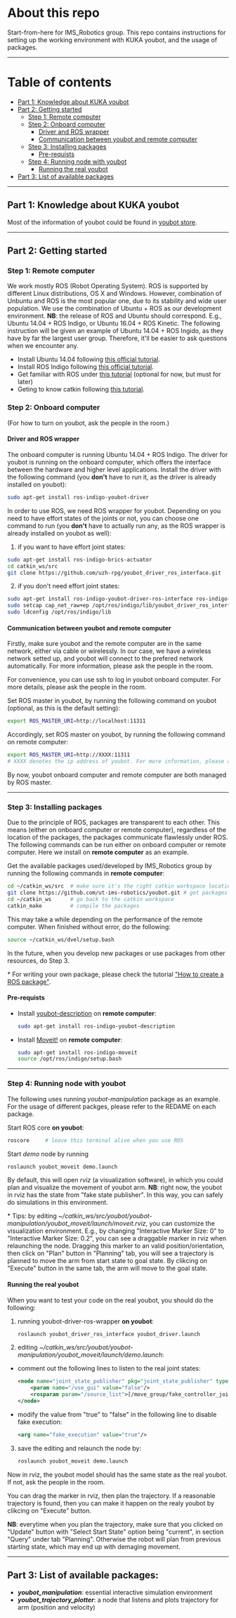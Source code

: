 # About this repo
Start-from-here for IMS_Robotics group. This repo contains instructions for setting up the working environment with KUKA youbot, and the usage of packages.

---
# Table of contents


- [Part 1: Knowledge about KUKA youbot](#part-1-knowledge-about-kuka-youbot)
- [Part 2: Getting started](#part-2-getting-started)
    + [Step  1: Remote computer](#step-1-remote-computer)
    + [Step 2: Onboard computer](#step-2-onboard-computer)
      - [Driver and ROS wrapper](#driver-and-ros-wrapper)
      - [Communication between youbot and remote computer](#communication-between-youbot-and-remote-computer)
    + [Step 3: Installing packages](#step-3-installing-packages)
      - [Pre-requists](#pre-requists)
    + [Step 4: Running node with youbot](#step-4-running-node-with-youbot)
      - [Running the real youbot](#running-the-real-youbot)
- [Part 3: List of available packages](#part-3-list-of-available-packages)


---
## Part 1: Knowledge about KUKA youbot
Most of the information of youbot could be found in [youbot store](http://www.youbot-store.com/wiki/index.php/Main_Page).

---
## Part 2: Getting started


### Step 1: Remote computer

We work mostly ROS (Robot Operating System). ROS is supported by different Linux distributions, OS X and Windows. However, combination of Unbuntu and ROS is the most popular one, due to its stability and wide user population. We use the combination of Ubuntu + ROS as our development environment.
**NB**: the release of ROS and Ubuntu should correspond. E.g., Ubuntu 14.04 + ROS Indigo, or Ubuntu 16.04 + ROS Kinetic. The following instruction will be given an example of Ubuntu 14.04 + ROS Ingido, as they have by far the largest user group. Therefore, it'll be easier to ask questions when we encounter any.

- Install Ubuntu 14.04 following [this official tutorial](http://howtoubuntu.org/how-to-install-ubuntu-14-04-trusty-tahr).
- Install ROS Indigo following [this official tutorial](http://wiki.ros.org/indigo/Installation/Ubuntu). 
- Get familiar with ROS under [this tutorial](http://wiki.ros.org/ROS/Tutorials) (optional for now, but must for later)
- Geting to know catkin following [this tutorial](http://wiki.ros.org/catkin/Tutorials).


### Step 2: Onboard computer
(For how to turn on youbot, ask the people in the room.)

#### Driver and ROS wrapper

The onboard computer is running Ubuntu 14.04 + ROS Indigo. The driver for youbot is running on the onboard computer, which offers the interface between the hardware and higher level applications. Install the driver with the following command (you **don't** have to run it, as the driver is already installed on youbot):
```bash
sudo apt-get install ros-indigo-youbot-driver
```
In order to use ROS, we need ROS wrapper for youbot. Depending on you need to have effort states of the joints or not, you can choose one command to run (you **don't** have to actually run any, as the ROS wrapper is already installed on youbot as well):

1) if you want to have effort joint states: 
```bash
sudo apt-get install ros-indigo-brics-actuator 
cd catkin_ws/src 
git clone https://github.com/uzh-rpg/youbot_driver_ros_interface.git 
```

2) if you don't need effort joint states:
```bash
sudo apt-get install ros-indigo-youbot-driver-ros-interface ros-indigo-youbot-description 
sudo setcap cap_net_raw+ep /opt/ros/indigo/lib/youbot_driver_ros_interface/youbot_driver_ros_interface 
sudo ldconfig /opt/ros/indigo/lib 
 ```

#### Communication between youbot and remote computer

Firstly, make sure youbot and the remote computer are in the same network, either via cable or wirelessly. In our case, we have a wireless network setted up,  and youbot will connect to the prefered network automatically. For more information, please ask the people in the room.
 
For convenience, you can use ssh to log in youbot onboard computer. For more details, please ask the people in the room.
 
Set ROS master in youbot, by running the following command on youbot (optional, as this is the default setting):
```bash
export ROS_MASTER_URI=http://localhost:11311
```

Accordingly, set ROS master on youbot, by running the following command on remote computer:
```bash
export ROS_MASTER_URI=http://XXXX:11311 
# XXXX denotes the ip address of youbot. For more information, please ask people in the room.
```

By now, youbot onboard computer and remote computer are both managed by ROS master. 
 
 ---

### Step 3: Installing packages

Due to the principle of ROS, packages are transparent to each other. This means (either on onboard computer or remote computer), regardless of the location of the packages, the packages communicate flawlessly under ROS. 
The following commands can be run either on onboard computer or remote computer. Here we install on **remote computer** as an example. 

Get the available packages used/developed by IMS_Robotics group by running the following commands in **remote computer**:
```bash
cd ~/catkin_ws/src  # make sure it's the right catkin workspace location 
git clone https://github.com/ut-ims-robotics/youbot.git # get packages source code. 
cd ~/catkin_ws      # go back to the catkin workspace 
catkin_make         # compile the packages 
```
This may take a while depending on the performance of the remote computer. When finished without error, do the following:

```bash
source ~/catkin_ws/dvel/setup.bash 
```
In the future, when you develop new packages or use packages from other resources, do Step 3. 

\* For writing your own package, please check the tutorial ["How to create a ROS package"](http://wiki.ros.org/catkin/Tutorials/CreatingPackage).

#### Pre-requists
- Install [youbot-description](http://www.youbot-store.com/wiki/index.php?title=ROS_Wrapper&hmswSSOID=06b9430b85365cf0f83b50aae80e5d9820566adf) on **remote computer**:
    ```bash
    sudo apt-get install ros-indigo-youbot-description
    ```

- Install [Moveit!](http://moveit.ros.org/install/) on **remote computer**:
    ```bash
    sudo apt-get install ros-indigo-moveit
    source /opt/ros/indigo/setup.bash
    ```

---
### Step 4: Running node with youbot
The following uses running *youbot-manipulation* package as an example. For the usage of different packges, please refer to the REDAME on each package.

Start ROS core **on youbot**:
```bash
roscore     # leave this terminal alive when you use ROS
```

Start *demo* node by running
```bash
roslaunch youbot_moveit demo.launch
```

By default, this will open *rviz* (a visualization software), in which you could plan and visualize the movement of youbot arm.
**NB**: right now, the youbot in rviz has the state from "fake state publisher". In this way, you can safely do simulations in this environment. 

\* Tips: by editing *~/catkin_ws/src/youbot/youbot-manipulation/youbot_moveit/launch/moveit.rviz*, you can customize the visualization environment. E.g., by changing "Interactive Marker Size: 0" to "Interactive Marker Size: 0.2", you can see a draggable marker in rviz when relaunching the node. Dragging this marker to an valid position/orientation, then click on "Plan" button in "Planning" tab, you will see a trajectory is planned to move the arm from start state to goal state. By clikcing on "Execute" button in the same tab, the arm will move to the goal state. 

#### Running the real youbot
When you want to test your code on the real youbot, you should do the following:

1) running youbot-driver-ros-wrapper **on youbot**:
    ```bash
    roslaunch youbot_driver_ros_interface youbot_driver.launch
    ```

2) editing *~/catkin_ws/src/youbot/youbot-manipulation/youbot_moveit/launch/demo.launch*:
  - comment out the following lines to listen to the real joint states:
  
    ```xml
    <node name="joint_state_publisher" pkg="joint_state_publisher" type="joint_state_publisher">
        <param name="/use_gui" value="false"/> 
        <rosparam param="/source_list">[/move_group/fake_controller_joint_states]</rosparam>
    </node>
    ```
    
  - modify the value from "true" to "false" in the following line to disable fake execution:
  
    ```xml
    <arg name="fake_execution" value="true"/>
    ```

3) save the editing and relaunch the node by:
    ```bash
    roslaunch youbot_moveit demo.launch
    ```

Now in rviz, the youbot model should has the same state as the real youbot. If not, ask the people in the room.

You can drag the marker in rviz, then plan the trajectory. If a reasonable trajectory is found, then you can make it happen on the realy youbot by clikcing on "Execute" button.

**NB**: everytime when you plan the trajectory, make sure that you clicked on "Update" button with "Select Start State" option being "current", in section "Query" under tab "Planning". Otherwise the robot will plan from previous starting state, which may end up with demaging movement.

---
## Part 3: List of available packages:
 - ***youbot_manipulation***: essential interactive simulation environment
 - ***youbot_trajectory_plotter***: a node that listens and plots trajectory for arm (position and velocity)
    

